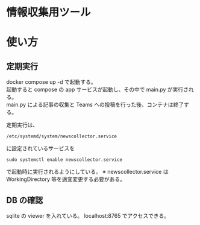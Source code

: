 # 情報収集用ツール

# 使い方

## 定期実行

docker compose up -d で起動する。  
起動すると compose の app サービスが起動し、その中で main.py が実行される。  
main.py による記事の収集と Teams への投稿を行った後、コンテナは終了する。

定期実行は、

```
/etc/systemd/system/newscollector.service
```

に設定されているサービスを

```
sudo systemctl enable newscollector.service
```

で起動時に実行されるようにしている。
※ newscollector.service は WorkingDirectory 等を適宜変更する必要がある。

## DB の確認

sqlite の viewer を入れている。
localhost:8765 でアクセスできる。
